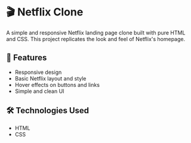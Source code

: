 # 🎬 Netflix Clone

A simple and responsive Netflix landing page clone built with pure HTML and CSS. This project replicates the look and feel of Netflix's homepage.

## 🚀 Features

- Responsive design
- Basic Netflix layout and style
- Hover effects on buttons and links
- Simple and clean UI

## 🛠️ Technologies Used

- HTML
- CSS

